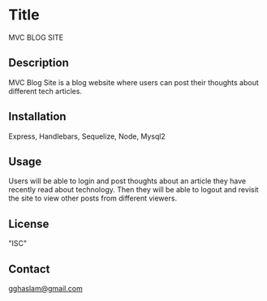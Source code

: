# Title
MVC BLOG SITE

## Description

MVC Blog Site is a blog website where users can post their thoughts about different tech articles.

## Installation

Express, Handlebars, Sequelize, Node, Mysql2

## Usage

Users will be able to login and post thoughts about an article they have recently read about technology. Then they will be able to logout and revisit the site to view other posts from different viewers. 


## License
"ISC"

## Contact
gghaslam@gmail.com

